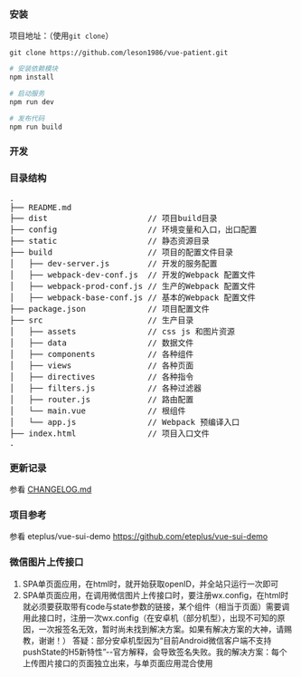 ### 安装
项目地址：（使用`git clone`）

```shell
git clone https://github.com/leson1986/vue-patient.git
```

```bash
# 安装依赖模块
npm install

# 启动服务
npm run dev

# 发布代码
npm run build

```

### 开发

### 目录结构
<pre>
.
├── README.md
├── dist                     // 项目build目录
├── config                   // 环境变量和入口，出口配置
├── static                   // 静态资源目录
├── build                    // 项目的配置文件目录
│   ├── dev-server.js        // 开发的服务配置
│   ├── webpack-dev-conf.js  // 开发的Webpack 配置文件
│   ├── webpack-prod-conf.js // 生产的Webpack 配置文件
│   ├── webpack-base-conf.js // 基本的Webpack 配置文件
├── package.json             // 项目配置文件
├── src                      // 生产目录
│   ├── assets               // css js 和图片资源
│   ├── data                 // 数据文件
│   ├── components           // 各种组件
│   ├── views                // 各种页面
│   ├── directives           // 各种指令
│   ├── filters.js           // 各种过滤器
│   ├── router.js            // 路由配置
│   └── main.vue             // 根组件
│   └── app.js               // Webpack 预编译入口
├── index.html               // 项目入口文件
.
</pre>

### 更新记录
参看 [CHANGELOG.md](./CHANGELOG.md)

### 项目参考
参看 eteplus/vue-sui-demo  https://github.com/eteplus/vue-sui-demo

### 微信图片上传接口
1. SPA单页面应用，在html时，就开始获取openID，并全站只运行一次即可
2. SPA单页面应用，在调用微信图片上传接口时，要注册wx.config，在html时就必须要获取带有code与state参数的链接，某个组件（相当于页面）需要调用此接口时，注册一次wx.config（在安卓机（部分机型），出现不可知的原因，一次报签名无效，暂时尚未找到解决方案。如果有解决方案的大神，请赐教，谢谢！）
答疑：部分安卓机型因为“目前Android微信客户端不支持pushState的H5新特性”--官方解释，会导致签名失败。我的解决方案：每个上传图片接口的页面独立出来，与单页面应用混合使用